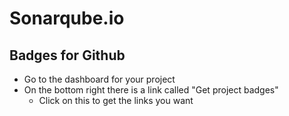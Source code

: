 # Sonarqube.io

## Badges for Github
* Go to the dashboard for your project
* On the bottom right there is a link called "Get project badges"
  * Click on this to get the links you want
